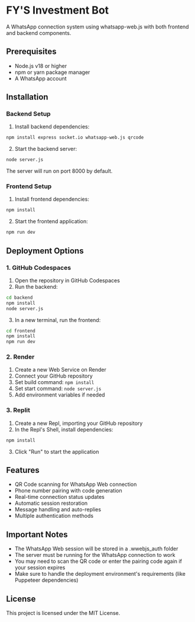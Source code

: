 
# FY'S Investment Bot

A WhatsApp connection system using whatsapp-web.js with both frontend and backend components.

## Prerequisites

- Node.js v18 or higher
- npm or yarn package manager
- A WhatsApp account

## Installation

### Backend Setup

1. Install backend dependencies:
```bash
npm install express socket.io whatsapp-web.js qrcode
```

2. Start the backend server:
```bash
node server.js
```

The server will run on port 8000 by default.

### Frontend Setup

1. Install frontend dependencies:
```bash
npm install
```

2. Start the frontend application:
```bash
npm run dev
```

## Deployment Options

### 1. GitHub Codespaces

1. Open the repository in GitHub Codespaces
2. Run the backend:
```bash
cd backend
npm install
node server.js
```
3. In a new terminal, run the frontend:
```bash
cd frontend
npm install
npm run dev
```

### 2. Render

1. Create a new Web Service on Render
2. Connect your GitHub repository
3. Set build command: `npm install`
4. Set start command: `node server.js`
5. Add environment variables if needed

### 3. Replit

1. Create a new Repl, importing your GitHub repository
2. In the Repl's Shell, install dependencies:
```bash
npm install
```
3. Click "Run" to start the application

## Features

- QR Code scanning for WhatsApp Web connection
- Phone number pairing with code generation
- Real-time connection status updates
- Automatic session restoration
- Message handling and auto-replies
- Multiple authentication methods

## Important Notes

- The WhatsApp Web session will be stored in a .wwebjs_auth folder
- The server must be running for the WhatsApp connection to work
- You may need to scan the QR code or enter the pairing code again if your session expires
- Make sure to handle the deployment environment's requirements (like Puppeteer dependencies)

## License

This project is licensed under the MIT License.
